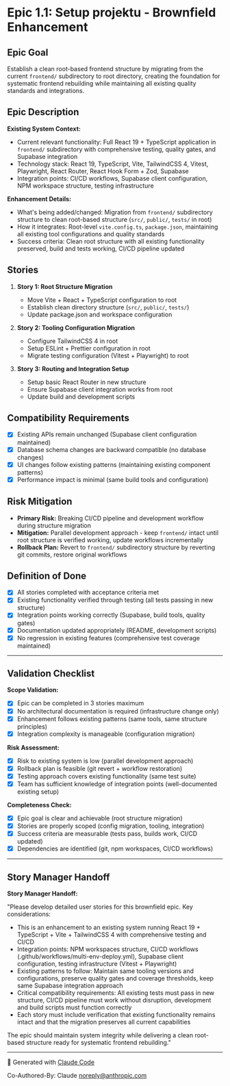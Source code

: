 # Epic 1.1: Setup projektu - Brownfield Enhancement

## Epic Goal
Establish a clean root-based frontend structure by migrating from the current `frontend/` subdirectory to root directory, creating the foundation for systematic frontend rebuilding while maintaining all existing quality standards and integrations.

## Epic Description

**Existing System Context:**
- Current relevant functionality: Full React 19 + TypeScript application in `frontend/` subdirectory with comprehensive testing, quality gates, and Supabase integration
- Technology stack: React 19, TypeScript, Vite, TailwindCSS 4, Vitest, Playwright, React Router, React Hook Form + Zod, Supabase
- Integration points: CI/CD workflows, Supabase client configuration, NPM workspace structure, testing infrastructure

**Enhancement Details:**
- What's being added/changed: Migration from `frontend/` subdirectory structure to clean root-based structure (`src/`, `public/`, `tests/` in root)
- How it integrates: Root-level `vite.config.ts`, `package.json`, maintaining all existing tool configurations and quality standards
- Success criteria: Clean root structure with all existing functionality preserved, build and tests working, CI/CD pipeline updated

## Stories

1. **Story 1: Root Structure Migration** 
   - Move Vite + React + TypeScript configuration to root
   - Establish clean directory structure (`src/`, `public/`, `tests/`)
   - Update package.json and workspace configuration

2. **Story 2: Tooling Configuration Migration**
   - Configure TailwindCSS 4 in root
   - Setup ESLint + Prettier configuration in root
   - Migrate testing configuration (Vitest + Playwright) to root

3. **Story 3: Routing and Integration Setup**
   - Setup basic React Router in new structure
   - Ensure Supabase client integration works from root
   - Update build and development scripts

## Compatibility Requirements

- [x] Existing APIs remain unchanged (Supabase client configuration maintained)
- [x] Database schema changes are backward compatible (no database changes)
- [x] UI changes follow existing patterns (maintaining existing component patterns)
- [x] Performance impact is minimal (same build tools and configuration)

## Risk Mitigation

- **Primary Risk:** Breaking CI/CD pipeline and development workflow during structure migration
- **Mitigation:** Parallel development approach - keep `frontend/` intact until root structure is verified working, update workflows incrementally
- **Rollback Plan:** Revert to `frontend/` subdirectory structure by reverting git commits, restore original workflows

## Definition of Done

- [x] All stories completed with acceptance criteria met
- [x] Existing functionality verified through testing (all tests passing in new structure)
- [x] Integration points working correctly (Supabase, build tools, quality gates)
- [x] Documentation updated appropriately (README, development scripts)
- [x] No regression in existing features (comprehensive test coverage maintained)

---

## Validation Checklist

**Scope Validation:**
- [x] Epic can be completed in 3 stories maximum
- [x] No architectural documentation is required (infrastructure change only)
- [x] Enhancement follows existing patterns (same tools, same structure principles)
- [x] Integration complexity is manageable (configuration migration)

**Risk Assessment:**
- [x] Risk to existing system is low (parallel development approach)
- [x] Rollback plan is feasible (git revert + workflow restoration)
- [x] Testing approach covers existing functionality (same test suite)
- [x] Team has sufficient knowledge of integration points (well-documented existing setup)

**Completeness Check:**
- [x] Epic goal is clear and achievable (root structure migration)
- [x] Stories are properly scoped (config migration, tooling, integration)
- [x] Success criteria are measurable (tests pass, builds work, CI/CD updated)
- [x] Dependencies are identified (git, npm workspaces, CI/CD workflows)

---

## Story Manager Handoff

**Story Manager Handoff:**

"Please develop detailed user stories for this brownfield epic. Key considerations:

- This is an enhancement to an existing system running React 19 + TypeScript + Vite + TailwindCSS 4 with comprehensive testing and CI/CD
- Integration points: NPM workspaces structure, CI/CD workflows (.github/workflows/multi-env-deploy.yml), Supabase client configuration, testing infrastructure (Vitest + Playwright)
- Existing patterns to follow: Maintain same tooling versions and configurations, preserve quality gates and coverage thresholds, keep same Supabase integration approach
- Critical compatibility requirements: All existing tests must pass in new structure, CI/CD pipeline must work without disruption, development and build scripts must function correctly
- Each story must include verification that existing functionality remains intact and that the migration preserves all current capabilities

The epic should maintain system integrity while delivering a clean root-based structure ready for systematic frontend rebuilding."

---

🤖 Generated with [Claude Code](https://claude.ai/code)

Co-Authored-By: Claude <noreply@anthropic.com>